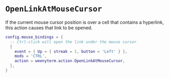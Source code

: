 # `OpenLinkAtMouseCursor`

If the current mouse cursor position is over a cell that contains
a hyperlink, this action causes that link to be opened.

```lua
config.mouse_bindings = {
  -- Ctrl-click will open the link under the mouse cursor
  {
    event = { Up = { streak = 1, button = 'Left' } },
    mods = 'CTRL',
    action = weenyterm.action.OpenLinkAtMouseCursor,
  },
}
```
